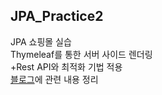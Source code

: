 ## JPA_Practice2

JPA 쇼핑몰 실습  
Thymeleaf를 통한 서버 사이드 렌더링  
+Rest API와 최적화 기법 적용  
[블로그](https://gksdudrb922.tistory.com/category/java/jpa)에 관련 내용 정리
